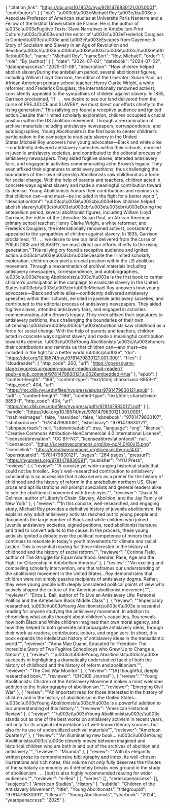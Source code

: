 {
   "citation_link": "https://doi.org/10.18574/nyu/9781479830121.001.0001",
   "contributors": [
     {
       "bio": "\u003cb\u003eMichaël Roy \u003c/b\u003eis Associate Professor of American studies at Université Paris Nanterre and a Fellow of the Institut Universitaire de France. He is the author of \u003ci\u003eFugitive Texts: Slave Narratives in Antebellum Print Culture,\u003c/i\u003e and the editor of \u003ci\u003eFrederick Douglass in Context\u003c/i\u003e and \u003ci\u003eEscapes from Cayenne: A Story of Socialism and Slavery in an Age of Revolution and Reaction\u003c/i\u003e.\u003cb\u003e\u003ci\u003e\u003c/i\u003e\u003c/b\u003e",
       "name": "Michaël Roy",
       "nameSort": "Roy, Michaël",
       "order": 1,
       "role": "By (author)"
     }
   ],
   "date": "2024-07-02",
   "datebook": "2024-07-02",
   "dateopenaccess": "2025-07-08",
   "description": "How children helped abolish slaveryDuring the antebellum period, several abolitionist figures, including William Lloyd Garrison, the editor of the Liberator; Susan Paul, an African American primary school teacher; Henry Clarke Wright, a white reformer; and Frederick Douglass, the internationally renowned activist, consistently appealed to the sympathies of children against slavery. In 1835, Garrison proclaimed, “If . . . we desire to see our land delivered from the curse of PREJUDICE and SLAVERY, we must direct our efforts chiefly to the rising generation.” This rallying cry found a receptive audience and ignited action.Despite their limited scholarly exploration, children occupied a crucial position within the US abolition movement. Through a reexamination of archival materials including antislavery newspapers, correspondence, and autobiographies, Young Abolitionists is the first book to center children’s participation in the campaign to eradicate slavery in the United States.Michaël Roy uncovers how young advocates—Black and white alike—confidently delivered antislavery speeches within their schools, enrolled in juvenile antislavery societies, and contributed to the editorial process of antislavery newspapers. They aided fugitive slaves, attended antislavery fairs, and engaged in activities commemorating John Brown’s legacy. They even affixed their signatures to antislavery petitions, thus challenging the boundaries of their own citizenship.Abolitionists saw childhood as a force for social change. With the help of parents and teachers, children acted in concrete ways against slavery and made a meaningful contribution toward its demise. Young Abolitionists honors their contributions and reminds us that children can—and must—be included in the fight for a better world.",
   "descriptionhtml": "\u003cp\u003e\u003cb\u003eHow children helped abolish slavery\u003c/b\u003e\u003cbr\u003e\u003cbr\u003eDuring the antebellum period, several abolitionist figures, including William Lloyd Garrison, the editor of the Liberator; Susan Paul, an African American primary school teacher; Henry Clarke Wright, a white reformer; and Frederick Douglass, the internationally renowned activist, consistently appealed to the sympathies of children against slavery. In 1835, Garrison proclaimed, “If . . . we desire to see our land delivered from the curse of PREJUDICE and SLAVERY, we must direct our efforts chiefly to the rising generation.” This rallying cry found a receptive audience and ignited action.\u003cbr\u003e\u003cbr\u003eDespite their limited scholarly exploration, children occupied a crucial position within the US abolition movement. Through a reexamination of archival materials including antislavery newspapers, correspondence, and autobiographies, \u003ci\u003eYoung Abolitionists\u003c/i\u003e is the first book to center children’s participation in the campaign to eradicate slavery in the United States.\u003cbr\u003e\u003cbr\u003eMichaël Roy uncovers how young advocates—Black and white alike—confidently delivered antislavery speeches within their schools, enrolled in juvenile antislavery societies, and contributed to the editorial process of antislavery newspapers. They aided fugitive slaves, attended antislavery fairs, and engaged in activities commemorating John Brown’s legacy. They even affixed their signatures to antislavery petitions, thus challenging the boundaries of their own citizenship.\u003cbr\u003e\u003cbr\u003eAbolitionists saw childhood as a force for social change. With the help of parents and teachers, children acted in concrete ways against slavery and made a meaningful contribution toward its demise. \u003ci\u003eYoung Abolitionists \u003c/i\u003ehonors their contributions and reminds us that children can—and must—be included in the fight for a better world.\u003c/p\u003e",
   "doi": "https://doi.org/10.18574/nyu/9781479830121.001.0001",
   "files": {
     "cloudreader": {
       "http_code": 200,
       "url": "https://opensquare-stage.nyupress.org/open-square-reader/cloud-reader/?epub=epub_content/9781479830121\u0026embedded=true"
     },
     "epub": {
       "content-length": "196",
       "content-type": "text/html; charset=iso-8859-1",
       "http_code": 404,
       "url": "https://mc.dlib.nyu.edu/files/nyupress/epubs/9781479830121.epub"
     },
     "pdf": {
       "content-length": "196",
       "content-type": "text/html; charset=iso-8859-1",
       "http_code": 404,
       "url": "https://mc.dlib.nyu.edu/files/nyupress/pdfs/9781479830121.pdf"
     }
   },
   "handle": "https://doi.org/10.18574/nyu/9781479830121.001.0001",
   "hashiresimages": false,
   "hasvideo": false,
   "isbnebook": "9781479830107",
   "isbnhardcover": "9781479830091",
   "isbnlibrary": "9781479830121",
   "isbnpaperback": null,
   "isdownloadable": true,
   "language": "eng",
   "license": "Creative Commons Attribution-NonCommercial 4.0 International License",
   "licenseabbreviation": "CC BY-NC",
   "licenseabbreviationfacet": null,
   "licenseicon": "https://i.creativecommons.org/l/by-nc/4.0/80x15.png",
   "licenselink": "https://creativecommons.org/licenses/by-nc/4.0/",
   "opensquareid": "9781479830121",
   "pages": "264 pages",
   "pressurl": "https://nyupress.org/9781479830091",
   "publisher": "NYU Press",
   "reviews": [
     {
       "review": "\"A concise yet wide-ranging historical study that could not be timelier…Roy’s well-researched contribution to antislavery scholarship is so accessible that it also serves as a primer for the history of childhood and the history of reform in the antebellum northern US. Clear prose and apt illustrations will prompt specialists and general readers alike to see the abolitionist movement with fresh eyes.\"",
       "reviewer": "David N. Gellman, author of Liberty’s Chain: Slavery, Abolition, and the Jay Family of New York"
     },
     {
       "review": "\"In this concise, well-researched, and engaging study, Michaël Roy provides a definitive history of juvenile abolitionism. He explains why adult antislavery activists reached out to young people and documents the large number of Black and white children who joined juvenile antislavery societies, signed petitions, read abolitionist literature and tried to convert adults to the cause. In the process, these young activists ignited a debate over the political competence of minors that continues to resonate in today's youth movements for climate and racial justice. This is essential reading for those interested in the history of childhood and the history of social reform.\"",
       "reviewer": "Corinne Field, author of The Struggle for Equal Adulthood: Gender, Race, Age and the Fight for Citizenship in Antebellum America"
     },
     {
       "review": "\"An exciting and compelling scholarly intervention, one that reframes our understanding of the abolitionist movement in the United States...Roy demonstrates that children were not simply passive recipients of antislavery dogma. Rather, they were young people with deeply considered political points of view who actively shaped the culture of the American abolitionist movement.\"",
       "reviewer": "Erica L. Ball, author of To Live an Antislavery Life: Personal Politics and the Antebellum Black Middle Class"
     },
     {
       "review": "\"Impeccably researched, \u003ci\u003eYoung Abolitionists\u003c/i\u003e is essential reading for anyone studying the antislavery movement. In addition to chronicling what adults thought about children's capacities,  Roy reveals how both Black and White children imagined their own moral agency, and how they helped to both generate and propagate antislavery ideas,  through their work as readers, contributors, editors, and organizers. In short, this book expands the intellectual history of antislavery ideas in the transatlantic world.\"",
       "reviewer": "Anna Mae Duane, Educated for Freedom: The Incredible Story of Two Fugitive Schoolboys who Grew Up to Change a Nation"
     },
     {
       "review": "\"\u003ci\u003eYoung Abolitionists\u003c/i\u003e succeeds in highlighting a dramatically understudied facet of both the history of childhood and the history of reform and abolitionism.\"",
       "reviewer": "The Civil War Monitor"
     },
     {
       "review": "\"[A] thoughtful, deeply researched book.\"",
       "reviewer": "CHOICE Journal"
     },
     {
       "review": "\"Young Abolitionists: Children of the Antislavery Movement makes a most welcome addition to the historiography of abolitionism.\"",
       "reviewer": "Emerging Civil War"
     },
     {
       "review": "\"An important read for those interested in the history of children and in the history of abolitionism in the United States... \u003ci\u003eYoung Abolitionists\u003c/i\u003e is a powerful addition to our understanding of this history.\"",
       "reviewer": "American Historical Review"
     },
     {
       "review": "\"\u003ci\u003eYoung Abolitionists\u003c/i\u003e stands out as one of the best works on antislavery activism in recent years, not only for its original interpretations of well-known literary sources, but also for its use of underutilized archival materials\"",
       "reviewer": "American Quarterly"
     },
     {
       "review": "\"An illuminating new book... \u003ci\u003eYoung Abolitionists\u003c/i\u003e cleverly moves between imagined and historical children who are both in and out of the archives of abolition and antislavery.\"",
       "reviewer": "Miranda"
     },
     {
       "review": "\"With its elegantly written prose its comprehensive bibliography and index, its well-chosen illustrations and rich notes, this volume not only fully deserves the tributes of the scholarly community as it definitely breaks new ground in the study of abolitionism . . . [but] is also highly recommended reading for wider audiences.\"",
       "reviewer": "e-Rea"
     }
   ],
   "series": [],
   "seriesopenaccess": [],
   "subjects": [
     "American Studies",
     "History"
   ],
   "subtitle": "Children of the Antislavery Movement",
   "title": "Young Abolitionists",
   "titlegroupid": "9781479830091",
   "titlesort": "Young Abolitionists",
   "yearbook": "2024",
   "yearopenaccess": "2025"
 }
